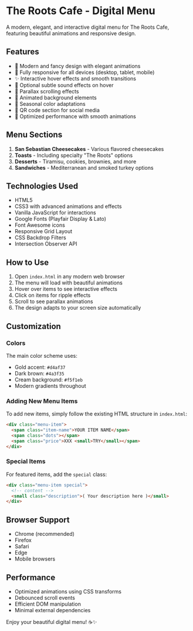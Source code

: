 # The Roots Cafe - Digital Menu

A modern, elegant, and interactive digital menu for The Roots Cafe, featuring beautiful animations and responsive design.

## Features

- 🎨 Modern and fancy design with elegant animations
- 📱 Fully responsive for all devices (desktop, tablet, mobile)
- ✨ Interactive hover effects and smooth transitions
- 🎵 Optional subtle sound effects on hover
- 🌟 Parallax scrolling effects
- 💫 Animated background elements
- 🔄 Seasonal color adaptations
- 📱 QR code section for social media
- 🎯 Optimized performance with smooth animations

## Menu Sections

1. **San Sebastian Cheesecakes** - Various flavored cheesecakes
2. **Toasts** - Including specialty "The Roots" options
3. **Desserts** - Tiramisu, cookies, brownies, and more
4. **Sandwiches** - Mediterranean and smoked turkey options

## Technologies Used

- HTML5
- CSS3 with advanced animations and effects
- Vanilla JavaScript for interactions
- Google Fonts (Playfair Display & Lato)
- Font Awesome icons
- Responsive Grid Layout
- CSS Backdrop Filters
- Intersection Observer API

## How to Use

1. Open `index.html` in any modern web browser
2. The menu will load with beautiful animations
3. Hover over items to see interactive effects
4. Click on items for ripple effects
5. Scroll to see parallax animations
6. The design adapts to your screen size automatically

## Customization

### Colors

The main color scheme uses:

- Gold accent: `#d4af37`
- Dark brown: `#4a3f35`
- Cream background: `#f5f1eb`
- Modern gradients throughout

### Adding New Menu Items

To add new items, simply follow the existing HTML structure in `index.html`:

```html
<div class="menu-item">
  <span class="item-name">YOUR ITEM NAME</span>
  <span class="dots"></span>
  <span class="price">XXX <small>TRY</small></span>
</div>
```

### Special Items

For featured items, add the `special` class:

```html
<div class="menu-item special">
  <!-- content -->
  <small class="description">( Your description here )</small>
</div>
```

## Browser Support

- Chrome (recommended)
- Firefox
- Safari
- Edge
- Mobile browsers

## Performance

- Optimized animations using CSS transforms
- Debounced scroll events
- Efficient DOM manipulation
- Minimal external dependencies

Enjoy your beautiful digital menu! ☕✨
